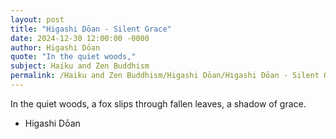 ```yaml
---
layout: post
title: "Higashi Dōan - Silent Grace"
date: 2024-12-30 12:00:00 -0000
author: Higashi Dōan
quote: "In the quiet woods,"
subject: Haiku and Zen Buddhism
permalink: /Haiku and Zen Buddhism/Higashi Dōan/Higashi Dōan - Silent Grace
---
```


In the quiet woods,
a fox slips through fallen leaves,
a shadow of grace.

- Higashi Dōan
